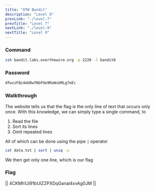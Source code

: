 ```yaml
---
title: "OTW Bandit"
description: "Level 8"
prevLink: "./level-7"
prevTitle: "Level 7"
nextLink: "./level-9"
nextTitle: "Level 9"
---
```


### Command

```bash
ssh bandit.labs.overthewire.org -p 2220 -l bandit8
```

### Password

```bash
dfwvzFQi4mU0wfNbFOe9RoWskMLg7eEc
```

### Walkthrough

The website tells us that the flag is the only line of text that occurs only once. With this knowledge, we can simply type a single command, to

1. Read the file
2. Sort its lines
3. Omit repeated lines

All of which can be done using the pipe `|` operator

```bash
cat data.txt | sort | uniq -u
```

We then get only one line, which is our flag

### Flag

||  4CKMh1JI91bUIZZPXDqGanal4xvAg0JM  ||